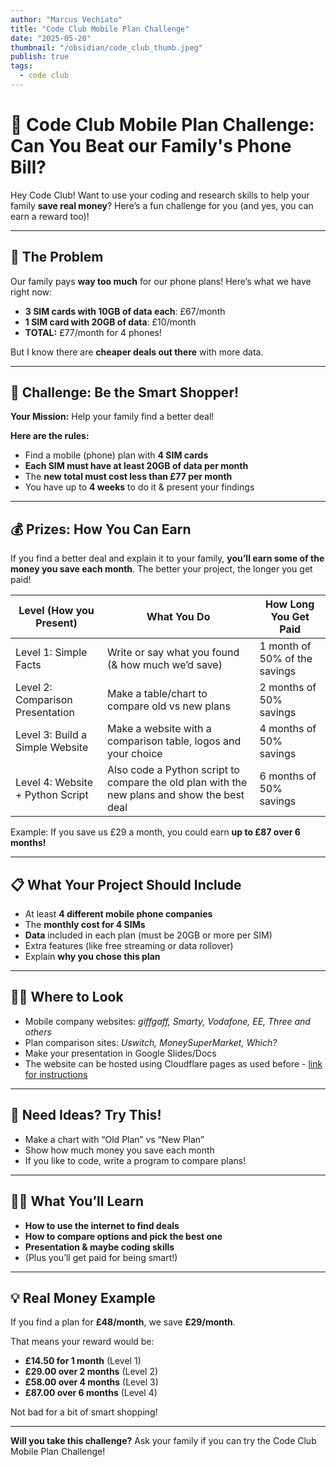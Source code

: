 ```yaml
---
author: "Marcus Vechiato"
title: "Code Club Mobile Plan Challenge"
date: "2025-05-20"
thumbnail: "/obsidian/code_club_thumb.jpeg"
publish: true
tags:
  - code club
---
```


# 💸 Code Club Mobile Plan Challenge: Can You Beat our Family's Phone Bill?

Hey Code Club! Want to use your coding and research skills to help your family **save real money**? Here’s a fun challenge for you (and yes, you can earn a reward too)!

---

## 🧩 The Problem

Our family pays **way too much** for our phone plans! Here’s what we have right now:

- **3 SIM cards with 10GB of data each**: £67/month  
- **1 SIM card with 20GB of data**: £10/month  
- **TOTAL:** £77/month for 4 phones!

But I know there are **cheaper deals out there** with more data.

---

## 🚀 Challenge: Be the Smart Shopper!

**Your Mission:** Help your family find a better deal!

**Here are the rules:**
- Find a mobile (phone) plan with **4 SIM cards**
- **Each SIM must have at least 20GB of data per month**
- The **new total must cost less than £77 per month**
- You have up to **4 weeks** to do it & present your findings

---

## 💰 Prizes: How You Can Earn

If you find a better deal and explain it to your family, **you’ll earn some of the money you save each month**. The better your project, the longer you get paid!

| Level (How you Present)          | What You Do                                                                                 | How Long You Get Paid         |
| -------------------------------- | ------------------------------------------------------------------------------------------- | ----------------------------- |
| Level 1: Simple Facts            | Write or say what you found (& how much we’d save)                                          | 1 month of 50% of the savings |
| Level 2: Comparison Presentation | Make a table/chart to compare old vs new plans                                              | 2 months of 50% savings       |
| Level 3: Build a Simple Website  | Make a website with a comparison table, logos and your choice                               | 4 months of 50% savings       |
| Level 4: Website + Python Script | Also code a Python script to compare the old plan with the new plans and show the best deal | 6 months of 50% savings       |

Example: If you save us £29 a month, you could earn **up to £87 over 6 months!**

---

## 📋 What Your Project Should Include

- At least **4 different mobile phone companies**
- The **monthly cost for 4 SIMs**
- **Data** included in each plan (must be 20GB or more per SIM)
- Extra features (like free streaming or data rollover)
- Explain **why you chose this plan**

---

## 🧑‍💻 Where to Look

- Mobile company websites: *giffgaff, Smarty, Vodafone, EE, Three and others*
- Plan comparison sites: *Uswitch, MoneySuperMarket, Which?*
- Make your presentation in Google Slides/Docs 
- The website can be hosted using Cloudflare pages as used before - [link for instructions](https://blog.vechiato.cc/post/cloudflare-pages/)

---

## 🧠 Need Ideas? Try This!

- Make a chart with “Old Plan” vs “New Plan”
- Show how much money you save each month
- If you like to code, write a program to compare plans!

---

## 👨‍🎓 What You’ll Learn

- **How to use the internet to find deals**
- **How to compare options and pick the best one**
- **Presentation & maybe coding skills**
- (Plus you’ll get paid for being smart!)

---

## 💡 Real Money Example

If you find a plan for **£48/month**, we save **£29/month**.

That means your reward would be:

- **£14.50 for 1 month** (Level 1)
- **£29.00 over 2 months** (Level 2)
- **£58.00 over 4 months** (Level 3)
- **£87.00 over 6 months** (Level 4)

Not bad for a bit of smart shopping!

---

**Will you take this challenge?** Ask your family if you can try the Code Club Mobile Plan Challenge! 
